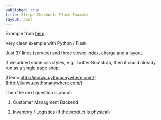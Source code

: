 ```yaml
---
published: true
title: Stripe Checkout: Flask Example
layout: post
---
```

Example from [here](https://gist.github.com/maccman/3299715) 

Very clean example with Python / Flask

Just 37 lines (service)
and three views: index, charge and a layout.

If we added some css styles, e.g. Twitter Bootstrap, 
then it could already run as a single page shop.

[Demo:http://jiunwu.pythonanywhere.com/](http://jiunwu.pythonanywhere.com/)

Then the next question is about:

1.  Customer Managment Backend

2. Inventory / Logistics (if the product is physical)